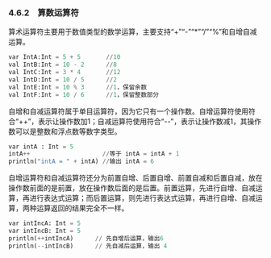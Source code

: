 ### 4.6.2　算数运算符

算术运算符主要用于数值类型的数学运算，主要支持“+”“-”“*”“/”“%”和自增自减运算。

```python
var IntA:Int = 5 + 5       //10
val IntB:Int = 10 - 2      //8
val IntC:Int = 3 * 4       //12
val IntD:Int = 10 / 5      //2
val IntE:Int = 10 % 3      //1，保留余数
val IntF:Int = 10 / 6      //1，保留整数部分
```

自增和自减运算符属于单目运算符，因为它只有一个操作数。自增运算符使用符合“++”，表示让操作数加1；自减运算符使用符合“--”，表示让操作数减1，其操作数可以是整数和浮点数等数字类型。

```python
var intA : Int = 5
intA++                    //等于 intA = intA + 1
println("intA = " + intA) //输出 intA = 6
```

自增运算符和自减运算符还分为前置自增、后置自增、前置自减和后置自减，放在操作数前面的是前置，放在操作数后面的是后置。前置运算，先进行自增、自减运算，再进行表达式运算；而后置运算，则先进行表达式运算，再进行自增、自减运算，两种运算返回的结果完全不一样。

```python
var intIncA: Int = 5
var intIncB: Int = 5
println(++intIncA)      // 先自增后运算，输出6
println(--intIncB)      // 先自减后运算，输出 4
```

